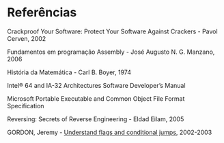 # Referências

Crackproof Your Software: Protect Your Software Against Crackers - Pavol Cerven, 2002

Fundamentos em programação Assembly - José Augusto N. G. Manzano, 2006

História da Matemática - Carl B. Boyer, 1974

Intel® 64 and IA-32 Architectures Software Developer’s Manual

Microsoft Portable Executable and Common Object File Format Specification

Reversing: Secrets of Reverse Engineering - Eldad Eilam, 2005

GORDON, Jeremy - [Understand flags and conditional jumps](http://www.godevtool.com/GoasmHelp/usflags.htm), 2002-2003

